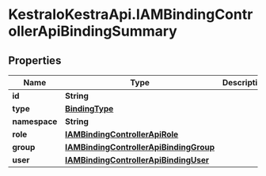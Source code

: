 # KestraIoKestraApi.IAMBindingControllerApiBindingSummary

## Properties

Name | Type | Description | Notes
------------ | ------------- | ------------- | -------------
**id** | **String** |  | [optional] 
**type** | [**BindingType**](BindingType.md) |  | [optional] 
**namespace** | **String** |  | [optional] 
**role** | [**IAMBindingControllerApiRole**](IAMBindingControllerApiRole.md) |  | [optional] 
**group** | [**IAMBindingControllerApiBindingGroup**](IAMBindingControllerApiBindingGroup.md) |  | [optional] 
**user** | [**IAMBindingControllerApiBindingUser**](IAMBindingControllerApiBindingUser.md) |  | [optional] 


